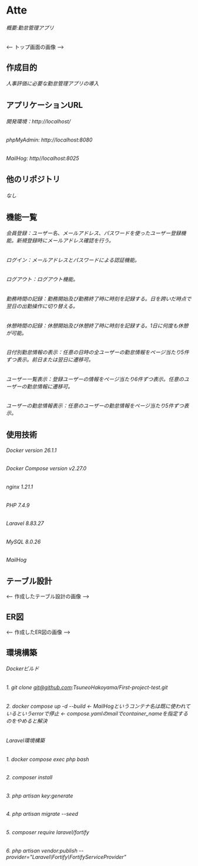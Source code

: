 # Atte
###### 概要:勤怠管理アプリ
 <-- トップ画面の画像 -->
 
## 作成目的
###### 人事評価に必要な勤怠管理アプリの導入

## アプリケーションURL
###### 開発環境：http://localhost/
###### phpMyAdmin: http://localhost:8080
###### MailHog: http//localhost:8025

## 他のリポジトリ
###### なし

## 機能一覧
###### 会員登録：ユーザー名、メールアドレス、パスワードを使ったユーザー登録機能。新規登録時にメールアドレス確認を行う。
###### ログイン：メールアドレスとパスワードによる認証機能。
###### ログアウト：ログアウト機能。
###### 勤務時間の記録：勤務開始及び勤務終了時に時刻を記録する。日を跨いだ時点で翌日の出勤操作に切り替える。
###### 休憩時間の記録：休憩開始及び休憩終了時に時刻を記録する。1日に何度も休憩が可能。
###### 日付別勤怠情報の表示：任意の日時の全ユーザーの勤怠情報をページ当たり5件ずつ表示。前日または翌日に遷移可。
###### ユーザー一覧表示：登録ユーザーの情報をページ当たり6件ずつ表示。任意のユーザーの勤怠情報に遷移可。
###### ユーザーの勤怠情報表示：任意のユーザーの勤怠情報をページ当たり5件ずつ表示。

## 使用技術
###### Docker version 26.1.1
###### Docker Compose version v2.27.0
###### nginx 1.21.1
###### PHP 7.4.9
###### Laravel 8.83.27
###### MySQL 8.0.26
###### MailHog

## テーブル設計
   <-- 作成したテーブル設計の画像 -->

## ER図
   <-- 作成したER図の画像 -->
   
## 環境構築
###### Dockerビルド
###### 1. git clone git@github.com:TsuneoHakoyama/First-project-test.git
###### 2. docker compose up -d --build <- MailHogというコンテナ名は既に使われているというerrorで停止 <- compose.yamlのmailでcontainer_nameを指定するのをやめると解決
   
###### Laravel環境構築
###### 1. docker compose exec php bash
###### 2. composer install
###### 3. php artisan key:generate
###### 4. php artisan migrate --seed
###### 5. composer require laravel/fortify
###### 6. php artisan vendor:publish --provider="Laravel\Fortify\FortifyServiceProvider"
